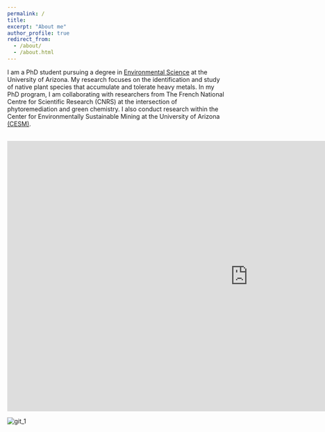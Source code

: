 ```yaml
---
permalink: /
title: 
excerpt: "About me"
author_profile: true
redirect_from: 
  - /about/
  - /about.html
---
```

I am a PhD student pursuing a degree in [Environmental Science](https://environmentalscience.cales.arizona.edu/) at the University of Arizona. My research focuses on the identification and study of native plant species that accumulate and tolerate heavy metals. In my PhD program, I am collaborating with researchers from The French National Centre for Scientific Research (CNRS) at the intersection of phytoremediation and green chemistry. I also conduct research within the Center for Environmentally Sustainable Mining at the University of Arizona [(CESM)](https://cesm.arizona.edu/).


<br/>

<iframe width="1108" height="623" src="https://www.youtube.com/watch?v=LtXuN2JGYAs" title="Tomasz Wlodarczyk PhD Presentation - ENViSion 2nd place" frameborder="0" allow="accelerometer; autoplay; clipboard-write; encrypted-media; gyroscope; picture-in-picture; web-share" allowfullscreen></iframe>

![git_1](images/TW1.png)

